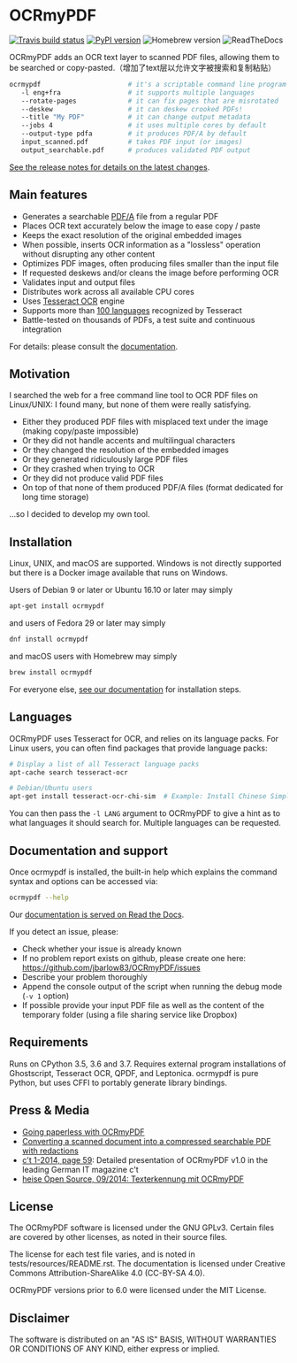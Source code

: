 OCRmyPDF
========

[![Travis build status][travis]](https://travis-ci.org/jbarlow83/OCRmyPDF) [![PyPI version][pypi]](https://pypi.org/project/ocrmypdf/) ![Homebrew version][homebrew] ![ReadTheDocs][docs]

[travis]: https://travis-ci.org/jbarlow83/OCRmyPDF.svg?branch=master "Travis build status"

[pypi]: https://img.shields.io/pypi/v/ocrmypdf.svg "PyPI version"

[homebrew]: https://img.shields.io/homebrew/v/ocrmypdf.svg "Homebrew version"

[docs]: https://readthedocs.org/projects/ocrmypdf/badge/?version=latest "RTD"

OCRmyPDF adds an OCR text layer to scanned PDF files, allowing them to be searched or copy-pasted.（增加了text层以允许文字被搜索和复制粘贴）

```bash
ocrmypdf                      # it's a scriptable command line program
   -l eng+fra                 # it supports multiple languages
   --rotate-pages             # it can fix pages that are misrotated
   --deskew                   # it can deskew crooked PDFs!
   --title "My PDF"           # it can change output metadata
   --jobs 4                   # it uses multiple cores by default
   --output-type pdfa         # it produces PDF/A by default
   input_scanned.pdf          # takes PDF input (or images)
   output_searchable.pdf      # produces validated PDF output
```

[See the release notes for details on the latest changes](https://ocrmypdf.readthedocs.io/en/latest/release_notes.html).

Main features
-------------

- Generates a searchable [PDF/A](https://en.wikipedia.org/?title=PDF/A) file from a regular PDF
- Places OCR text accurately below the image to ease copy / paste
- Keeps the exact resolution of the original embedded images
- When possible, inserts OCR information as a "lossless" operation without disrupting any other content
- Optimizes PDF images, often producing files smaller than the input file
- If requested deskews and/or cleans the image before performing OCR
- Validates input and output files
- Distributes work across all available CPU cores
- Uses [Tesseract OCR](https://github.com/tesseract-ocr/tesseract) engine
- Supports more than [100 languages](https://github.com/tesseract-ocr/tessdata) recognized by Tesseract
- Battle-tested on thousands of PDFs, a test suite and continuous integration

For details: please consult the [documentation](https://ocrmypdf.readthedocs.io/en/latest/).

Motivation
----------

I searched the web for a free command line tool to OCR PDF files on Linux/UNIX: I found many, but none of them were really satisfying.

- Either they produced PDF files with misplaced text under the image (making copy/paste impossible)
- Or they did not handle accents and multilingual characters
- Or they changed the resolution of the embedded images
- Or they generated ridiculously large PDF files
- Or they crashed when trying to OCR
- Or they did not produce valid PDF files
- On top of that none of them produced PDF/A files (format dedicated for long time storage)

...so I decided to develop my own tool.

Installation
------------

Linux, UNIX, and macOS are supported. Windows is not directly supported but there is a Docker image available that runs on Windows.

Users of Debian 9 or later or Ubuntu 16.10 or later may simply

```bash
apt-get install ocrmypdf
```

and users of Fedora 29 or later may simply

```bash
dnf install ocrmypdf
```

and macOS users with Homebrew may simply

```bash
brew install ocrmypdf
```

For everyone else, [see our documentation](https://ocrmypdf.readthedocs.io/en/latest/installation.html) for installation steps.

Languages
---------

OCRmyPDF uses Tesseract for OCR, and relies on its language packs. For Linux users, you can often find packages that provide language packs:

```bash
# Display a list of all Tesseract language packs
apt-cache search tesseract-ocr

# Debian/Ubuntu users
apt-get install tesseract-ocr-chi-sim  # Example: Install Chinese Simplified language back
```

You can then pass the `-l LANG` argument to OCRmyPDF to give a hint as to what languages it should search for. Multiple languages can be requested.

Documentation and support
-------------------------

Once ocrmypdf is installed, the built-in help which explains the command syntax and options can be accessed via:

```bash
ocrmypdf --help
```

Our [documentation is served on Read the Docs](https://ocrmypdf.readthedocs.io/en/latest/index.html).

If you detect an issue, please:

- Check whether your issue is already known
- If no problem report exists on github, please create one here: <https://github.com/jbarlow83/OCRmyPDF/issues>
- Describe your problem thoroughly
- Append the console output of the script when running the debug mode (`-v 1` option)
- If possible provide your input PDF file as well as the content of the temporary folder (using a file sharing service like Dropbox)

Requirements
------------

Runs on CPython 3.5, 3.6 and 3.7. Requires external program installations of Ghostscript, Tesseract OCR, QPDF, and Leptonica. ocrmypdf is pure Python, but uses CFFI to portably generate library bindings.

Press & Media
-------------

- [Going paperless with OCRmyPDF](https://medium.com/@ikirichenko/going-paperless-with-ocrmypdf-e2f36143f46a)
- [Converting a scanned document into a compressed searchable PDF with redactions](https://medium.com/@treyharris/converting-a-scanned-document-into-a-compressed-searchable-pdf-with-redactions-63f61c34fe4c)
- [c't 1-2014, page 59](http://heise.de/-2279695): Detailed presentation of OCRmyPDF v1.0 in the leading German IT magazine c't
- [heise Open Source, 09/2014: Texterkennung mit OCRmyPDF](http://heise.de/-2356670)

License
-------

The OCRmyPDF software is licensed under the GNU GPLv3. Certain files are covered by other licenses, as noted in their source files.

The license for each test file varies, and is noted in tests/resources/README.rst. The documentation is licensed under Creative Commons Attribution-ShareAlike 4.0 (CC-BY-SA 4.0).

OCRmyPDF versions prior to 6.0 were licensed under the MIT License.

Disclaimer
----------

The software is distributed on an "AS IS" BASIS, WITHOUT WARRANTIES OR CONDITIONS OF ANY KIND, either express or implied.
